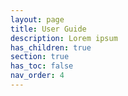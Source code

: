 ```yaml
---
layout: page
title: User Guide
description: Lorem ipsum
has_children: true
section: true
has_toc: false
nav_order: 4
---
```

